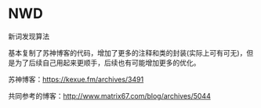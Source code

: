 # NWD
新词发现算法

   基本复制了苏神博客的代码，增加了更多的注释和类的封装(实际上可有可无)，但是为了后续自己用起来更顺手，后续也有可能增加更多的优化。

苏神博客：https://kexue.fm/archives/3491

共同参考的博客：http://www.matrix67.com/blog/archives/5044